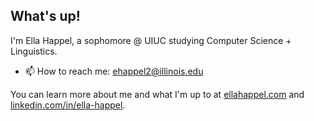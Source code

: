 ## What's up!

I'm Ella Happel, a sophomore @ UIUC studying Computer Science + Linguistics.

- 📫 How to reach me: ehappel2@illinois.edu

You can learn more about me and what I'm up to at [ellahappel.com](http://ellahappel.com/) and [linkedin.com/in/ella-happel](https://www.linkedin.com/in/ella-happel/).
